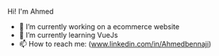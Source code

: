 
Hi! I'm Ahmed
- 🔭 I’m currently working on a ecommerce website
- 🌱 I’m currently learning VueJs
- 📫 How to reach me: (www.linkedin.com/in/Ahmedbennaji)


<!--START_SECTION:activity-->
